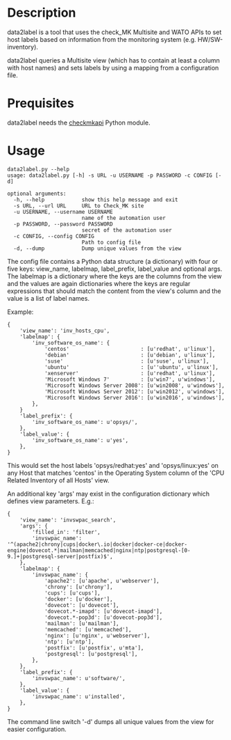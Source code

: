 # Description #

data2label is a tool that uses the check_MK Multisite and WATO APIs to set host labels based on information from the monitoring system (e.g. HW/SW-inventory).

data2label queries a Multisite view (which has to contain at least a column with host names) and sets labels by using a mapping from a configuration file.

# Prequisites #

data2label needs the [checkmkapi](https://github.com/HeinleinSupport/check_mk_extensions/tree/master/check_mk_api) Python module.

# Usage #

    data2label.py --help
	usage: data2label.py [-h] -s URL -u USERNAME -p PASSWORD -c CONFIG [-d]
    
    optional arguments:
	  -h, --help            show this help message and exit
	  -s URL, --url URL     URL to Check_MK site
      -u USERNAME, --username USERNAME
                            name of the automation user
      -p PASSWORD, --password PASSWORD
                            secret of the automation user
      -c CONFIG, --config CONFIG
                            Path to config file
      -d, --dump            Dump unique values from the view

The config file contains a Python data structure (a dictionary) with four or five keys: view_name, labelmap, label_prefix, label_value and optional args. The labelmap is a dictionary where the keys are the columns from the view and the values are again dictionaries where the keys are regular expressions that should match the content from the view's column and the value is a list of label names.

Example:

    {
        'view_name': 'inv_hosts_cpu',
        'labelmap': {
            'inv_software_os_name': {
                'centos'                       : [u'redhat', u'linux'],
                'debian'                       : [u'debian', u'linux'],
                'suse'                         : [u'suse', u'linux'],
                'ubuntu'                       : [u''ubuntu', u'linux'],
                'xenserver'                    : [u'redhat', u'linux'],
                'Microsoft Windows 7'          : [u'win7', u'windows'],
                'Microsoft Windows Server 2008': [u'win2008', u'windows'],
                'Microsoft Windows Server 2012': [u'win2012', u'windows'],
                'Microsoft Windows Server 2016': [u'win2016', u'windows'],
            },
        }
        'label_prefix': {
            'inv_software_os_name': u'opsys/',
        },
        'label_value': {
            'inv_software_os_name': u'yes',
        },
    }
    
This would set the host labels 'opsys/redhat:yes' and 'opsys/linux:yes' on any Host that matches 'centos' in the Operating System column of the 'CPU Related Inventory of all Hosts' view.

An additional key 'args' may exist in the configuration dictionary which defines view parameters. E.g.:
    
    {
        'view_name': 'invswpac_search',
        'args': {
            'filled_in': 'filter',
            'invswpac_name': '^(apache2|chrony|cups|docker\.io|docker|docker-ce|docker-engine|dovecot.*|mailman|memcached|nginx|ntp|postgresql-[0-9.]+|postgresql-server|postfix)$',
        },
        'labelmap': {
            'invswpac_name': {
                'apache2': [u'apache', u'webserver'],
                'chrony': [u'chrony'],
                'cups': [u'cups'],
                'docker': [u'docker'],
                'dovecot': [u'dovecot'],
                'dovecot.*-imapd': [u'dovecot-imapd'],
                'dovecot.*-pop3d': [u'dovecot-pop3d'],
                'mailman': [u'mailman'],
                'memcached': [u'memcached'],
                'nginx': [u'nginx', u'webserver'],
                'ntp': [u'ntp'],
                'postfix': [u'postfix', u'mta'],
                'postgresql': [u'postgresql'],
            },
        },
        'label_prefix': {
            'invswpac_name': u'software/',
        },
        'label_value': {
            'invswpac_name': u'installed',
        },
    }

The command line switch '-d' dumps all unique values from the view for easier configuration.
